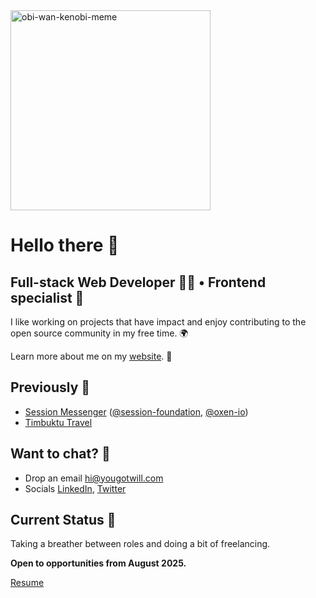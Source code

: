 <img src="https://i.kym-cdn.com/photos/images/original/001/475/420/c62.gif" alt="obi-wan-kenobi-meme" width="320px"/>

# Hello there 👋

## Full-stack Web Developer 👨‍💻 • Frontend specialist 🎨

I like working on projects that have impact and enjoy contributing to the open source community in my free time. 🌍

Learn more about me on my <a href="https://yougotwill.com" target="_blank">website</a>. 🚀

## Previously 📝

- <a href="https://getsession.org" target="_blank">Session Messenger</a> ([@session-foundation](https://github.com/session-foundation), [@oxen-io](https://github.com/oxen-io))
- <a href="https://timbuktutravel.com" target="_blank">Timbuktu Travel</a>

## Want to chat? 💬
- Drop an email [hi@yougotwill.com](mailto:hi@yougotwill.com)
- Socials <a href="https://www.linkedin.com/in/yougotwill" target="_blank">LinkedIn</a>, <a href="https://twitter.com/yougotwill" target="_blank">Twitter</a>

## Current Status 👀

Taking a breather between roles and doing a bit of freelancing.

**Open to opportunities from August 2025.**

<a href="https://drive.proton.me/urls/38K0G4YCJM#JgBW2n9dtE8X" target="blank">Resume</a>
